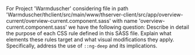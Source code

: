 For Project 'Warmduscher' considering file in path 'Warmduscher/thclient/src/main/www/thserver-client/src/app/overview-current/overview-current.component.sass' with name 'overview-current.component.sass' we have the following question:
Describe in detail the purpose of each CSS rule defined in this SASS file. Explain what elements these rules target and what visual modifications they apply. Specifically, address the use of `::ng-deep` and its implications.
